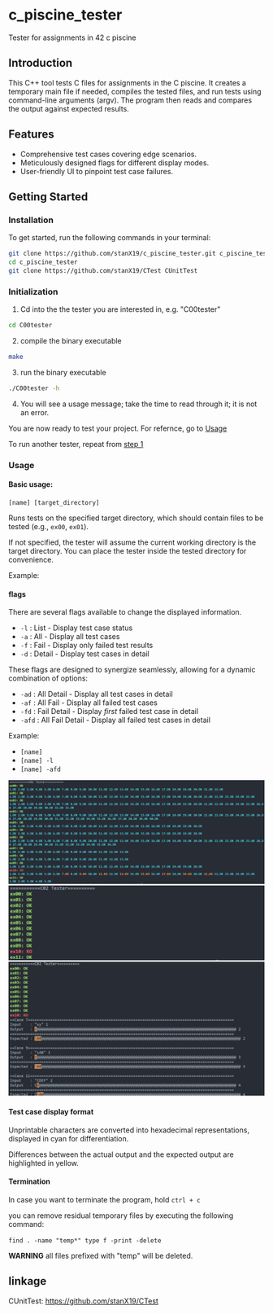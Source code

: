 # c_piscine_tester

Tester for assignments in 42 c piscine

## Introduction

This C++ tool tests C files for assignments in the C piscine. It creates a temporary main file if needed, compiles the tested files, and run tests using command-line arguments (argv). The program then reads and compares the output against expected results.

## Features

- Comprehensive test cases covering edge scenarios.
- Meticulously designed flags for different display modes.
- User-friendly UI to pinpoint test case failures.

## Getting Started

### Installation

To get started, run the following commands in your terminal:

```bash
git clone https://github.com/stanX19/c_piscine_tester.git c_piscine_tester
cd c_piscine_tester
git clone https://github.com/stanX19/CTest CUnitTest
```

### Initialization

1. Cd into the the tester you are interested in, e.g. "C00tester"

```bash
cd C00tester
```

2. compile the binary executable

```bash
make
```

3. run the binary executable

```bash
./C00tester -h
```

4. You will see a usage message; take the time to read through it; it is not an error.

You are now ready to test your project. For refernce, go to [Usage](#usage)

To run another tester, repeat from [step 1](#Initialization)

### Usage

#### Basic usage:

```
[name] [target_directory]
```

Runs tests on the specified target directory, which should contain files to be tested (e.g., `ex00`, `ex01`).

If not specified, the tester will assume the current working directory is the target directory. You can place the tester inside the tested directory for convenience.

Example:

#### flags

There are several flags available to change the displayed information.

 - `-l` : List - Display test case status
 - `-a` : All - Display all test cases
 - `-f` : Fail - Display only failed test results
 - `-d` : Detail - Display test cases in detail

These flags are designed to synergize seamlessly, allowing for a dynamic combination of options:

 - `-ad`  : All Detail - Display all test cases in detail
 - `-af`  : All Fail - Display all failed test cases
 - `-fd`  : Fail Detail - Display *first* failed test case in detail
 - `-afd` : All Fail Detail - Display all failed test cases in detail

Example:
 - `[name]`
 - `[name] -l`
 - `[name] -afd`

<img src="assets/run_with_l_example.png" width="600">
<img src="assets/run_with_no_flag_example.png" width="600">
<img src="assets/run_with_afd_example.png" width="600">

#### Test case display format

Unprintable characters are converted into hexadecimal representations, displayed in cyan for differentiation.

Differences between the actual output and the expected output are highlighted in yellow.

#### Termination

In case you want to terminate the program, hold `ctrl + c`

you can remove residual temporary files by executing the following command:


`find . -name "temp*" type f -print -delete`

**WARNING** all files prefixed with "temp" will be deleted.

## linkage

CUnitTest: https://github.com/stanX19/CTest
